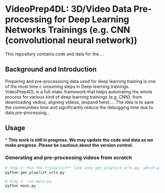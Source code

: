 # VideoPrep4DL: 3D/Video Data Pre-processing for Deep Learning Networks Trainings (e.g. CNN (convolutional neural network))

This repository contains code and data for the....

## Background and Introduction

Preparing and pre-processiong data used for deep learning training is one of the most time c onsuming steps in Deep learning trainings. VideoPrep4DL is a full-stakc framework that helps automating the whole process for various kind of deep learning trainings (e.g. CNN),  from downloading vedios, aligning videos, (expand here).... The idea is to save the communities time and significantly reduce the debugging time due to data pre-processing.,

## Usage

\* **This work is still in progress. We may update the code and data as we make progress. Please be cautious about the version control.**

### Generating and pre-processing videos from scratch

```bash
# Step 1: Put the **playlist** link into gen_playlist_urls.py, which will generates the url links under the playlist into txt file.
python gen_playlist_urls.py

# Step 2: run main.py
python main.py
